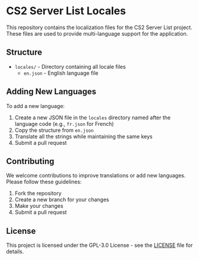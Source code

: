 # CS2 Server List Locales

This repository contains the localization files for the CS2 Server List project. These files are used to provide multi-language support for the application.

## Structure

- `locales/` - Directory containing all locale files
  - `en.json` - English language file

## Adding New Languages

To add a new language:

1. Create a new JSON file in the `locales` directory named after the language code (e.g., `fr.json` for French)
2. Copy the structure from `en.json`
3. Translate all the strings while maintaining the same keys
4. Submit a pull request

## Contributing

We welcome contributions to improve translations or add new languages. Please follow these guidelines:

1. Fork the repository
2. Create a new branch for your changes
3. Make your changes
4. Submit a pull request

## License

This project is licensed under the GPL-3.0 License - see the [LICENSE](LICENSE) file for details. 